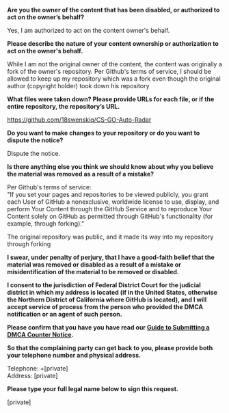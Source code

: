 **Are you the owner of the content that has been disabled, or authorized to act on the owner’s behalf?**

Yes, I am authorized to act on the content owner's behalf.

**Please describe the nature of your content ownership or authorization to act on the owner's behalf.**

While I am not the original owner of the content, the content was originally a fork of the owner's repository. Per Github's terms of service, I should be allowed to keep up my repository which was a fork even though the original author (copyright holder) took down his repository

**What files were taken down? Please provide URLs for each file, or if the entire repository, the repository’s URL.**

https://github.com/18swenskiq/CS-GO-Auto-Radar

**Do you want to make changes to your repository or do you want to dispute the notice?**

Dispute the notice.

**Is there anything else you think we should know about why you believe the material was removed as a result of a mistake?**

Per Github's terms of service:  
"If you set your pages and repositories to be viewed publicly, you grant each User of GitHub a nonexclusive, worldwide license to use, display, and perform Your Content through the GitHub Service and to reproduce Your Content solely on GitHub as permitted through GitHub's functionality (for example, through forking)."

The original repository was public, and it made its way into my repository through forking

**I swear, under penalty of perjury, that I have a good-faith belief that the material was removed or disabled as a result of a mistake or misidentification of the material to be removed or disabled.**

**I consent to the jurisdiction of Federal District Court for the judicial district in which my address is located (if in the United States, otherwise the Northern District of California where GitHub is located), and I will accept service of process from the person who provided the DMCA notification or an agent of such person.**

**Please confirm that you have you have read our <a href="https://docs.github.com/articles/guide-to-submitting-a-dmca-counter-notice">Guide to Submitting a DMCA Counter Notice</a>.**

**So that the complaining party can get back to you, please provide both your telephone number and physical address.**

Telephone: +[private]  
Address: [private]

**Please type your full legal name below to sign this request.**

[private]
